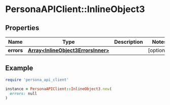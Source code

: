 # PersonaAPIClient::InlineObject3

## Properties

| Name | Type | Description | Notes |
| ---- | ---- | ----------- | ----- |
| **errors** | [**Array&lt;InlineObject3ErrorsInner&gt;**](InlineObject3ErrorsInner.md) |  | [optional] |

## Example

```ruby
require 'persona_api_client'

instance = PersonaAPIClient::InlineObject3.new(
  errors: null
)
```

